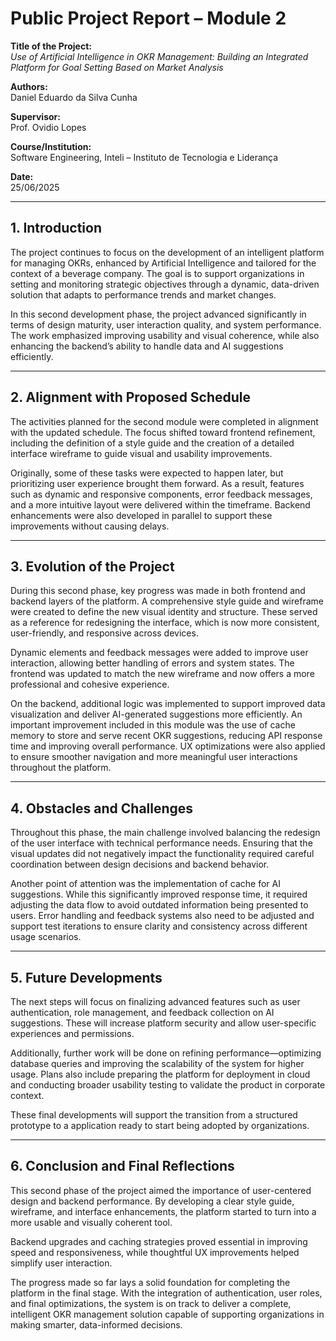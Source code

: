 # Public Project Report – Module 2

**Title of the Project:**  
*Use of Artificial Intelligence in OKR Management: Building an Integrated Platform for Goal Setting Based on Market Analysis*

**Authors:**  
Daniel Eduardo da Silva Cunha

**Supervisor:**  
Prof. Ovidio Lopes

**Course/Institution:**  
Software Engineering, Inteli – Instituto de Tecnologia e Liderança

**Date:**  
25/06/2025

---

## 1. Introduction

The project continues to focus on the development of an intelligent platform for managing OKRs, enhanced by Artificial Intelligence and tailored for the context of a beverage company. The goal is to support organizations in setting and monitoring strategic objectives through a dynamic, data-driven solution that adapts to performance trends and market changes.

In this second development phase, the project advanced significantly in terms of design maturity, user interaction quality, and system performance. The work emphasized improving usability and visual coherence, while also enhancing the backend’s ability to handle data and AI suggestions efficiently.

---

## 2. Alignment with Proposed Schedule

The activities planned for the second module were completed in alignment with the updated schedule. The focus shifted toward frontend refinement, including the definition of a style guide and the creation of a detailed interface wireframe to guide visual and usability improvements.

Originally, some of these tasks were expected to happen later, but prioritizing user experience brought them forward. As a result, features such as dynamic and responsive components, error feedback messages, and a more intuitive layout were delivered within the timeframe. Backend enhancements were also developed in parallel to support these improvements without causing delays.

---

## 3. Evolution of the Project

During this second phase, key progress was made in both frontend and backend layers of the platform. A comprehensive style guide and wireframe were created to define the new visual identity and structure. These served as a reference for redesigning the interface, which is now more consistent, user-friendly, and responsive across devices.

Dynamic elements and feedback messages were added to improve user interaction, allowing better handling of errors and system states. The frontend was updated to match the new wireframe and now offers a more professional and cohesive experience.

On the backend, additional logic was implemented to support improved data visualization and deliver AI-generated suggestions more efficiently. An important improvement included in this module was the use of cache memory to store and serve recent OKR suggestions, reducing API response time and improving overall performance. UX optimizations were also applied to ensure smoother navigation and more meaningful user interactions throughout the platform.

---

## 4. Obstacles and Challenges

Throughout this phase, the main challenge involved balancing the redesign of the user interface with technical performance needs. Ensuring that the visual updates did not negatively impact the functionality required careful coordination between design decisions and backend behavior.

Another point of attention was the implementation of cache for AI suggestions. While this significantly improved response time, it required adjusting the data flow to avoid outdated information being presented to users. Error handling and feedback systems also need to be adjusted and support test iterations to ensure clarity and consistency across different usage scenarios.

---

## 5. Future Developments

The next steps will focus on finalizing advanced features such as user authentication, role management, and feedback collection on AI suggestions. These will increase platform security and allow user-specific experiences and permissions.

Additionally, further work will be done on refining performance—optimizing database queries and improving the scalability of the system for higher usage. Plans also include preparing the platform for deployment in cloud and conducting broader usability testing to validate the product in corporate context.

These final developments will support the transition from a structured prototype to a application ready to start being adopted by organizations.

---

## 6. Conclusion and Final Reflections

This second phase of the project aimed the importance of user-centered design and backend performance. By developing a clear style guide, wireframe, and interface enhancements, the platform started to turn into a more usable and visually coherent tool.

Backend upgrades and caching strategies proved essential in improving speed and responsiveness, while thoughtful UX improvements helped simplify user interaction.

The progress made so far lays a solid foundation for completing the platform in the final stage. With the integration of authentication, user roles, and final optimizations, the system is on track to deliver a complete, intelligent OKR management solution capable of supporting organizations in making smarter, data-informed decisions.

